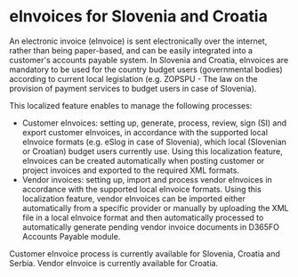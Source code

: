 # eInvoices for Slovenia and Croatia

An electronic invoice (eInvoice) is sent electronically over the internet, rather than being paper-based, and can be easily integrated into a customer's accounts payable system. In Slovenia and Croatia, eInvoices are mandatory to be used for the country budget users (governmental bodies) according to current local legislation (e.g. ZOPSPU - The law on the provision of payment services to budget users in case of Slovenia). 

This localized feature enables to manage the following processes:
- Customer eInvoices: setting up, generate, process, review, sign (SI) and export customer eInvoices, in accordance with the supported local eInvoice formats (e.g. eSlog in case of Slovenia), which local (Slovenian or Croatian) budget users currently use. Using this localization feature, eInvoices can be created automatically when posting customer or project invoices and exported to the required XML formats. 
- Vendor invoices: setting up, import and process vendor eInvoices in accordance with the supported local eInvoice formats. Using this localization feature, vendor eInvoices can be imported either automatically from a specific provider or manually by uploading the XML file in a local eInvoice format and then automatically processed to automatically generate pending vendor invoice documents in D365FO Accounts Payable module.

Customer eInvoice process is currently available for Slovenia, Croatia and Serbia.
Vendor eInvoice is currently available for Croatia.



 

